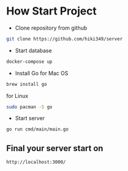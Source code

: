 # How Start Project

- Clone repository from github
```sh
git clone https://github.com/hiki349/server
```

- Start database
```sh
docker-compose up
```

- Install Go
for Mac OS
```sh
brew install go
```

for Linux
```sh
sudo pacman -S go
```

- Start server
```sh
go run cmd/main/main.go
```

## Final your server start on
```sh
http://localhost:3000/
```